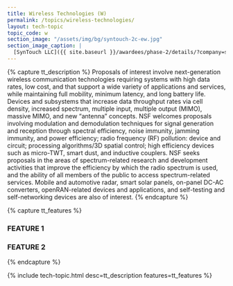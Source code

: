 ```yaml
---
title: Wireless Technologies (W)
permalink: /topics/wireless-technologies/
layout: tech-topic
topic_code: w
section_image: "/assets/img/bg/syntouch-2c-ew.jpg"
section_image_caption: |
  [SynTouch LLC]({{ site.baseurl }}/awardees/phase-2/details/?company=syntouch-llc#syntouch-llc) BioTac Toccare provides tactile evaluations that are consistent, quantifiable, and reflective of human perceptions.
---
```

{% capture tt_description %}
Proposals of interest involve next-generation wireless communication technologies requiring systems with high data rates, low cost, and that support a wide variety of applications and services, while maintaining full mobility, minimum latency, and long battery life. Devices and subsystems that increase data throughput rates via cell density, increased spectrum, multiple input, multiple output (MIMO), massive MIMO, and new “antenna” concepts. NSF welcomes proposals involving modulation and demodulation techniques for signal generation and reception through spectral efficiency, noise immunity, jamming immunity, and power efficiency; radio frequency (RF) pollution: device and circuit; processing algorithms/3D spatial control; high efficiency devices such as micro-TWT, smart dust, and inductive couplers. NSF seeks proposals in the areas of spectrum-related research and development activities that improve the efficiency by which the radio spectrum is used, and the ability of all members of the public to access spectrum-related services. Mobile and automotive radar, smart solar panels, on-panel DC-AC converters, openRAN-related devices and applications, and self-testing and self-networking devices are also of interest.
{% endcapture %}

{% capture tt_features %}
<div class="usa-section usa-content usa-grid">
  <h3>FEATURE 1</h3>
</div>

<div class="background-light-blue">
  <div class="usa-section usa-content usa-grid">
    <h3>FEATURE 2</h3>
  </div>
</div>
{% endcapture %}

{% include tech-topic.html desc=tt_description features=tt_features %}
